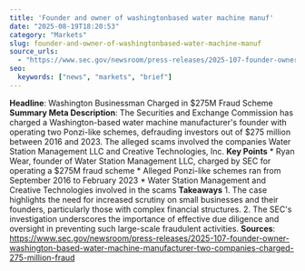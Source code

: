 ```yaml
---
title: 'Founder and owner of washingtonbased water machine manuf'
date: "2025-08-19T18:20:53"
category: "Markets"
slug: founder-and-owner-of-washingtonbased-water-machine-manuf
source_urls:
  - "https://www.sec.gov/newsroom/press-releases/2025-107-founder-owner-washington-based-water-machine-manufacturer-two-companies-charged-275-million-fraud"
seo:
  keywords: ["news", "markets", "brief"]
---
```

**Headline**: Washington Businessman Charged in $275M Fraud Scheme  **Summary Meta Description**: The Securities and Exchange Commission has charged a Washington-based water machine manufacturer's founder with operating two Ponzi-like schemes, defrauding investors out of $275 million between 2016 and 2023. The alleged scams involved the companies Water Station Management LLC and Creative Technologies, Inc.  **Key Points**  * Ryan Wear, founder of Water Station Management LLC, charged by SEC for operating a $275M fraud scheme * Alleged Ponzi-like schemes ran from September 2016 to February 2023 * Water Station Management and Creative Technologies involved in the scams  **Takeaways**  1. The case highlights the need for increased scrutiny on small businesses and their founders, particularly those with complex financial structures. 2. The SEC's investigation underscores the importance of effective due diligence and oversight in preventing such large-scale fraudulent activities.  **Sources**:  https://www.sec.gov/newsroom/press-releases/2025-107-founder-owner-washington-based-water-machine-manufacturer-two-companies-charged-275-million-fraud 
